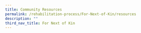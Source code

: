 ```yaml
---
title: Community Resources
permalink: /rehabilitation-process/For-Next-of-Kin/resources
description: ""
third_nav_title: For Next of Kin
---
```

